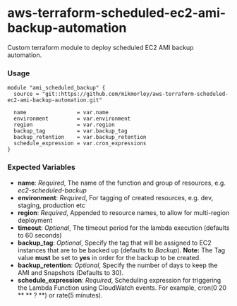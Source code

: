 # aws-terraform-scheduled-ec2-ami-backup-automation
Custom terraform module to deploy scheduled EC2 AMI backup automation.

### Usage

```
module "ami_scheduled_backup" {
  source = "git::https://github.com/mikmorley/aws-terraform-scheduled-ec2-ami-backup-automation.git"

  name                = var.name
  environment         = var.environment
  region              = var.region
  backup_tag          = var.backup_tag
  backup_retention    = var.backup_retention
  schedule_expression = var.cron_expressions
}
```

### Expected Variables

- **name**: _Required_, The name of the function and group of resources, e.g. _ec2-scheduled-backup_
- **environment**: _Required_, For tagging of created resources, e.g. dev, staging, production etc
- **region**: _Required_, Appended to resource names, to allow for multi-region deployment
- **timeout**: _Optional_, The timeout period for the lambda execution (defaults to 60 seconds)
- **backup_tag**: _Optional_, Specify the tag that will be assigned to EC2 instances that are to be backed up (defaults to _Backup_). **Note:** The Tag value **must** be set to **yes** in order for the backup to be created.
- **backup_retention**: _Optional_, Specify the number of days to keep the AMI and Snapshots (Defaults to 30).
- **schedule_expression**: _Required_, Scheduling expression for triggering the Lambda Function using CloudWatch events. For example, cron(0 20 ** ** ? **) or rate(5 minutes).